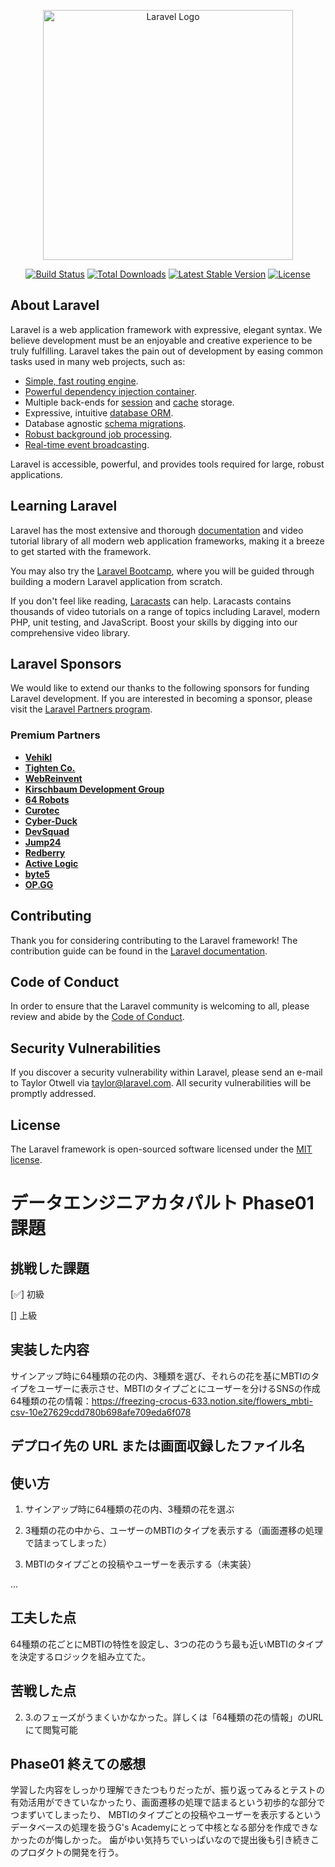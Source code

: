 <p align="center"><a href="https://laravel.com" target="_blank"><img src="https://raw.githubusercontent.com/laravel/art/master/logo-lockup/5%20SVG/2%20CMYK/1%20Full%20Color/laravel-logolockup-cmyk-red.svg" width="400" alt="Laravel Logo"></a></p>

<p align="center">
<a href="https://github.com/laravel/framework/actions"><img src="https://github.com/laravel/framework/workflows/tests/badge.svg" alt="Build Status"></a>
<a href="https://packagist.org/packages/laravel/framework"><img src="https://img.shields.io/packagist/dt/laravel/framework" alt="Total Downloads"></a>
<a href="https://packagist.org/packages/laravel/framework"><img src="https://img.shields.io/packagist/v/laravel/framework" alt="Latest Stable Version"></a>
<a href="https://packagist.org/packages/laravel/framework"><img src="https://img.shields.io/packagist/l/laravel/framework" alt="License"></a>
</p>

## About Laravel

Laravel is a web application framework with expressive, elegant syntax. We believe development must be an enjoyable and creative experience to be truly fulfilling. Laravel takes the pain out of development by easing common tasks used in many web projects, such as:

- [Simple, fast routing engine](https://laravel.com/docs/routing).
- [Powerful dependency injection container](https://laravel.com/docs/container).
- Multiple back-ends for [session](https://laravel.com/docs/session) and [cache](https://laravel.com/docs/cache) storage.
- Expressive, intuitive [database ORM](https://laravel.com/docs/eloquent).
- Database agnostic [schema migrations](https://laravel.com/docs/migrations).
- [Robust background job processing](https://laravel.com/docs/queues).
- [Real-time event broadcasting](https://laravel.com/docs/broadcasting).

Laravel is accessible, powerful, and provides tools required for large, robust applications.

## Learning Laravel

Laravel has the most extensive and thorough [documentation](https://laravel.com/docs) and video tutorial library of all modern web application frameworks, making it a breeze to get started with the framework.

You may also try the [Laravel Bootcamp](https://bootcamp.laravel.com), where you will be guided through building a modern Laravel application from scratch.

If you don't feel like reading, [Laracasts](https://laracasts.com) can help. Laracasts contains thousands of video tutorials on a range of topics including Laravel, modern PHP, unit testing, and JavaScript. Boost your skills by digging into our comprehensive video library.

## Laravel Sponsors

We would like to extend our thanks to the following sponsors for funding Laravel development. If you are interested in becoming a sponsor, please visit the [Laravel Partners program](https://partners.laravel.com).

### Premium Partners

- **[Vehikl](https://vehikl.com/)**
- **[Tighten Co.](https://tighten.co)**
- **[WebReinvent](https://webreinvent.com/)**
- **[Kirschbaum Development Group](https://kirschbaumdevelopment.com)**
- **[64 Robots](https://64robots.com)**
- **[Curotec](https://www.curotec.com/services/technologies/laravel/)**
- **[Cyber-Duck](https://cyber-duck.co.uk)**
- **[DevSquad](https://devsquad.com/hire-laravel-developers)**
- **[Jump24](https://jump24.co.uk)**
- **[Redberry](https://redberry.international/laravel/)**
- **[Active Logic](https://activelogic.com)**
- **[byte5](https://byte5.de)**
- **[OP.GG](https://op.gg)**

## Contributing

Thank you for considering contributing to the Laravel framework! The contribution guide can be found in the [Laravel documentation](https://laravel.com/docs/contributions).

## Code of Conduct

In order to ensure that the Laravel community is welcoming to all, please review and abide by the [Code of Conduct](https://laravel.com/docs/contributions#code-of-conduct).

## Security Vulnerabilities

If you discover a security vulnerability within Laravel, please send an e-mail to Taylor Otwell via [taylor@laravel.com](mailto:taylor@laravel.com). All security vulnerabilities will be promptly addressed.

## License

The Laravel framework is open-sourced software licensed under the [MIT license](https://opensource.org/licenses/MIT).

# データエンジニアカタパルト Phase01 課題

## 挑戦した課題

[✅] 初級

[] 上級

## 実装した内容
サインアップ時に64種類の花の内、3種類を選び、それらの花を基にMBTIのタイプをユーザーに表示させ、MBTIのタイプごとにユーザーを分けるSNSの作成
64種類の花の情報：https://freezing-crocus-633.notion.site/flowers_mbti-csv-10e27629cdd780b698afe709eda6f078

## デプロイ先の URL または画面収録したファイル名


## 使い方

1. サインアップ時に64種類の花の内、3種類の花を選ぶ

2. 3種類の花の中から、ユーザーのMBTIのタイプを表示する（画面遷移の処理で詰まってしまった）

3. MBTIのタイプごとの投稿やユーザーを表示する（未実装）

...

## 工夫した点
64種類の花ごとにMBTIの特性を設定し、3つの花のうち最も近いMBTIのタイプを決定するロジックを組み立てた。

## 苦戦した点
2. 3.のフェーズがうまくいかなかった。詳しくは「64種類の花の情報」のURLにて閲覧可能

## Phase01 終えての感想
学習した内容をしっかり理解できたつもりだったが、振り返ってみるとテストの有効活用ができていなかったり、画面遷移の処理で詰まるという初歩的な部分でつまずいてしまったり、
MBTIのタイプごとの投稿やユーザーを表示するというデータベースの処理を扱うG's Academyにとって中核となる部分を作成できなかったのが悔しかった。
歯がゆい気持ちでいっぱいなので提出後も引き続きこのプロダクトの開発を行う。
